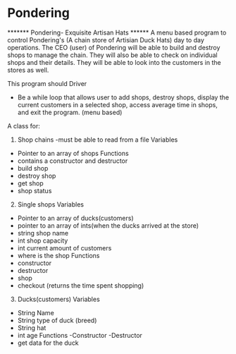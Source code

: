 # Pondering
******* Pondering- Exquisite Artisan Hats ******
A menu based program to control Pondering's (A chain store of Artisian Duck Hats) day to day operations. The CEO (user) of Pondering will be able to build and destroy shops to manage the chain. They will also be able to check on individual shops and their details. They will be able to look into the customers in the stores as well.

This program should 
Driver
- Be a while loop that allows user to add shops, destroy shops, display the current customers in a selected shop, access average time in shops, and exit the program. (menu based)

A class for:
1) Shop chains
   -must be able to read from a file
  Variables
  - Pointer to an array of shops
  Functions 
  - contains a constructor and destructor
  - build shop
  - destroy shop
  - get shop
  - shop status

2) Single shops
  Variables
  - Pointer to an array of ducks(customers)
  - pointer to an array of ints(when the ducks arrived at the store)
  - string shop name
  - int shop capacity
  - int current amount of customers
  - where is the shop
  Functions
  - constructor
  - destructor
  - shop
  - checkout (returns the time spent shopping)

3) Ducks(customers)
  Variables
  - String Name
  - String type of duck (breed)
  - String hat
  - int age
  Functions
  -Constructor
  -Destructor
  - get data for the duck

